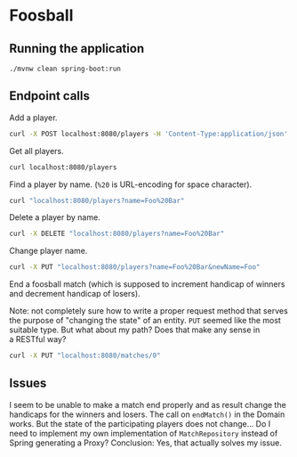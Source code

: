 # Foosball

## Running the application

```shell
./mvnw clean spring-boot:run
```

## Endpoint calls

Add a player.

```bash
curl -X POST localhost:8080/players -H 'Content-Type:application/json' -d '{"name": "John Doe", "initials": "J.D.", "handicap": 10}'
```

Get all players.

```bash
curl localhost:8080/players
```

Find a player by name. (`%20` is URL-encoding for space character).

```bash
curl "localhost:8080/players?name=Foo%20Bar"
```

Delete a player by name.

```bash
curl -X DELETE "localhost:8080/players?name=Foo%20Bar"
```

Change player name.

```bash
curl -X PUT "localhost:8080/players?name=Foo%20Bar&newName=Foo"
```

End a foosball match (which is supposed to increment handicap of winners and decrement handicap of losers).

Note: not completely sure how to write a proper request method that serves the purpose of "changing the state"
of an entity. `PUT` seemed like the most suitable type. But what about my path? Does that make any sense in  
a RESTful way?

```bash
curl -X PUT "localhost:8080/matches/0"
```

## Issues

I seem to be unable to make a match end properly and as result change the handicaps for the winners and losers. The call on `endMatch()` in the Domain works. But the state of the participating players
does not change...
Do I need to implement my own implementation of `MatchRepository` instead of Spring generating a Proxy?
Conclusion: Yes, that actually solves my issue.
